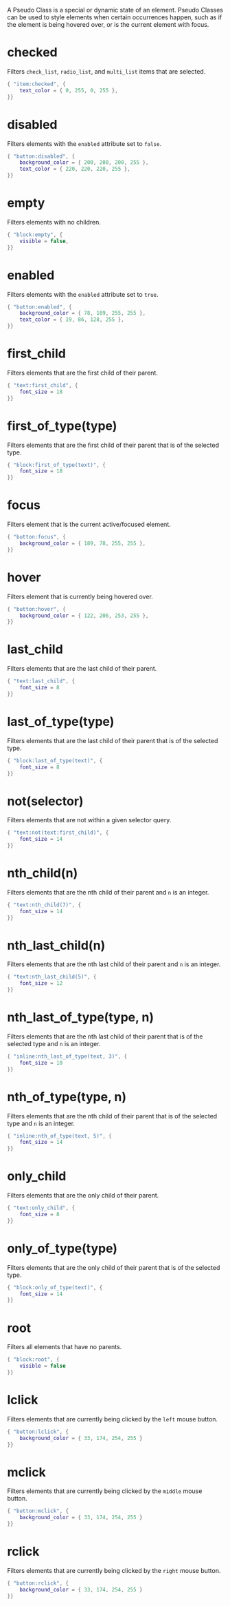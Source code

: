 <link type="text/css" rel="stylesheet" href="../style.css" />

A Pseudo Class is a special or dynamic state of an element. Pseudo Classes can be used to style elements when certain occurrences happen, such as if the element is being hovered over, or is the current element with focus.

# checked

Filters `check_list`, `radio_list`, and `multi_list` items that are selected.

```lua
{ "item:checked", {
	text_color = { 0, 255, 0, 255 },
}}
```

# disabled

Filters elements with the `enabled` attribute set to `false`.

```lua
{ "button:disabled", {
	background_color = { 200, 200, 200, 255 },
	text_color = { 220, 220, 220, 255 },
}}
```

# empty

Filters elements with no children.

```lua
{ "block:empty", {
	visible = false,
}}
```

# enabled

Filters elements with the `enabled` attribute set to `true`.

```lua
{ "button:enabled", {
	background_color = { 78, 189, 255, 255 },
	text_color = { 19, 86, 128, 255 },
}}
```

# first_child

Filters elements that are the first child of their parent.

```lua
{ "text:first_child", {
	font_size = 18
}}
```

# first_of_type(type)

Filters elements that are the first child of their parent that is of the selected type.

```lua
{ "block:first_of_type(text)", {
	font_size = 18
}}
```

# focus

Filters element that is the current active/focused element.

```lua
{ "button:focus", {
	background_color = { 189, 78, 255, 255 },
}}
```

# hover

Filters element that is currently being hovered over.

```lua
{ "button:hover", {
	background_color = { 122, 206, 253, 255 },
}}
```

# last_child

Filters elements that are the last child of their parent.

```lua
{ "text:last_child", {
	font_size = 8
}}
```

# last_of_type(type)

Filters elements that are the last child of their parent that is of the selected type.

```lua
{ "block:last_of_type(text)", {
	font_size = 8
}}
```

# not(selector)

Filters elements that are not within a given selector query.

```lua
{ "text:not(text:first_child)", {
	font_size = 14
}}
```

# nth_child(n)

Filters elements that are the nth child of their parent and `n` is an integer.

```lua
{ "text:nth_child(7)", {
	font_size = 14
}}
```

# nth_last_child(n)

Filters elements that are the nth last child of their parent and `n` is an integer.

```lua
{ "text:nth_last_child(5)", {
	font_size = 12
}}
```

# nth_last_of_type(type, n)

Filters elements that are the nth last child of their parent that is of the selected type and `n` is an integer.

```lua
{ "inline:nth_last_of_type(text, 3)", {
	font_size = 10
}}
```

# nth_of_type(type, n)

Filters elements that are the nth child of their parent that is of the selected type and `n` is an integer.

```lua
{ "inline:nth_of_type(text, 5)", {
	font_size = 14
}}
```

# only_child

Filters elements that are the only child of their parent.

```lua
{ "text:only_child", {
	font_size = 8
}}
```

# only_of_type(type)

Filters elements that are the only child of their parent that is of the selected type.

```lua
{ "block:only_of_type(text)", {
	font_size = 14
}}
```

# root

Filters all elements that have no parents.

```lua
{ "block:root", {
	visible = false
}}
```

# lclick

Filters elements that are currently being clicked by the `left` mouse button.

```lua
{ "button:lclick", {
	background_color = { 33, 174, 254, 255 }
}}
```

# mclick

Filters elements that are currently being clicked by the `middle` mouse button.

```lua
{ "button:mclick", {
	background_color = { 33, 174, 254, 255 }
}}
```

# rclick

Filters elements that are currently being clicked by the `right` mouse button.

```lua
{ "button:rclick", {
	background_color = { 33, 174, 254, 255 }
}}
```
